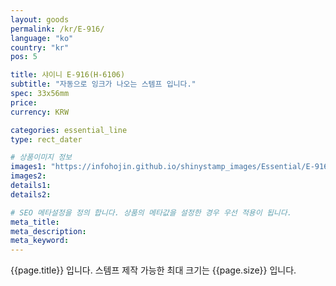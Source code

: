 ```yaml
---
layout: goods
permalink: /kr/E-916/
language: "ko"
country: "kr"
pos: 5

title: 샤이니 E-916(H-6106)
subtitle: "자동으로 잉크가 나오는 스템프 입니다."
spec: 33x56mm
price: 
currency: KRW

categories: essential_line
type: rect_dater

# 상품이미지 정보
images1: "https://infohojin.github.io/shinystamp_images/Essential/E-916/E-916_1.jpg"
images2:
details1:
details2:    

# SEO 메타설정을 정의 합니다. 상품의 메타값을 설정한 경우 우선 적용이 됩니다.
meta_title: 
meta_description:
meta_keyword:
---
```


{{page.title}} 입니다. 스템프 제작 가능한 최대 크기는 {{page.size}} 입니다.